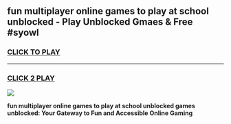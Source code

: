 
## fun multiplayer online games to play at school unblocked - Play Unblocked Gmaes & Free #syowl
<h3>
<a href="https://news.freeplayer.one?title=fun_multiplayer_online_games_to_play_at_school_unblocked&ref=03M">CLICK TO PLAY</a></h3>
<hr>

<h3>
<a href="https://news.freeplayer.one?title=fun_multiplayer_online_games_to_play_at_school_unblocked&ref=03M">CLICK 2 PLAY</a>
  
</h3>

<a href="https://news.freeplayer.one?title=fun_multiplayer_online_games_to_play_at_school_unblocked&ref=03M"><img src="https://clearcache.store/games.png"></a>


**fun multiplayer online games to play at school unblocked games unblocked: Your Gateway to Fun and Accessible Online Gaming**
